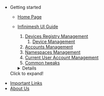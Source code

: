 - Getting started

  - [Home Page](homepage.md)
  - [Infinimesh UI Guide](UI/InfinimeshUI.md)
    1. [Devices Registry Management](UI/Devices-Registry-Management-Page.md)
       1. [Device Management](UI/Device-Management-Page.md)
    2. [Accounts Management](UI/Accounts-Management-Page.md)
    3. [Namespaces Management](UI/Namespaces-Management-Page.md)
    4. [Current User Account Management](UI/Current-User-Management.md)
    5. [Common tweaks](UI/Miscellaneous.md)
    
    <details>
  <summary>Click to expand!</summary>
</details>

  - [Important Links](ImportantLinks.md)
  - [About Us](AboutUs.md)
